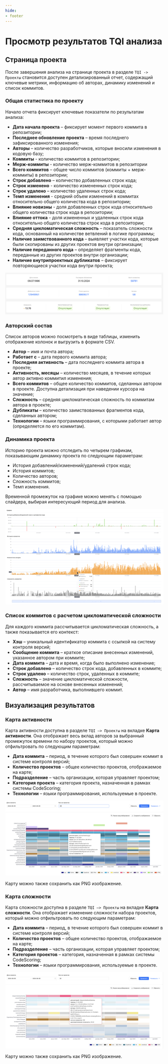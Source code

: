 ```yaml
---
hide:
- footer
---
```


# Просмотр результатов TQI анализа

## Страница проекта

После завершения анализа на странице проекта в разделе `TQI -> Проекты` становится доступен детализированный отчет, содержащий ключевые метрики, информацию об авторах, динамику изменений и список коммитов.

### Общая статистика по проекту

Начало отчета фиксирует ключевые показатели по результатам анализа:

- **Дата начала проекта** – фиксирует момент первого коммита в репозитории;
- **Последнее обновление проекта** – время последнего зафиксированного изменения;
- **Авторы** – количество разработчиков, которые вносили изменения в кодовую базу;
- **Коммиты** - количество коммитов в репозитории;
- **Мерж-коммиты** - количество мерж-коммитов в репозитории
- **Всего коммитов** – общее число коммитов (коммиты + мерж-коммиты) в репозитории;
- **Строк добавлено** – количество добавленных строк кода;
- **Строк изменено** - количество измененных строк кода;
- **Строк удалено** – количество удаленных строк кода;
- **Темп изменения** - средний объем изменений в коммитах относительно общего количества кода в репозитории;
- **Влияние новизны** - доля добавленных строк кода относительно общего количества строк кода в репозитории;
- **Влияние оттока** - доля измененных и удаленных строк кода относительно общего количества строк кода в репозитории;
- **Средняя цикломатическая сложность** – показатель сложности кода, основанный на количестве ветвлений в логике программы;
- **Наличие заимствованного кода** – выявляет участки кода, которые были скопированы из других проектов внутри организации;
- **Наличие переданного кода** – определяет фрагменты кода, переданные из других проектов внутри организации;
- **Наличие внутрипроектных дубликатов** – фиксирует повторяющиеся участки кода внутри проекта;

![Analysis results](/assets/img/tqi/tqi-stats.png)

### Авторский состав

Список авторов можно посмотреть в виде таблицы, изменить отображение колонок и выгрузить в формате CSV.

- **Автор** – имя и почта автора;
- **Работает с** – дата первого коммита автора;
- **Последняя активность** – дата последнего коммита автора в проекте;
- **Активность, месяцы** – количество месяцев, в течение которых автор активно коммитил изменения;
- **Всего коммитов** – общее количество коммитов, сделанных автором в проекте. Доступна детализация при наведении курсора на значение;
- **Сложность** – средняя цикломатическая сложность по коммитам автора в проекте;
- **Дубликаты** – количество заимствованных фрагментов кода, сделанных автором;
- **Технологии** – языки программирования, с которыми работает автор (определяется по его коммитам).

### Динамика проекта

Историю проекта можно отследить по четырем графикам, показывающим динамику проекта по следующим параметрам:

- История добавлений/изменений/удалений строк кода;
- История коммитов;
- Количество авторов;
- Сложность коммитов;
- Темп изменения.

Временной промежуток на графике можно менять с помощью слайдера, выбирая интересующий период для анализа.

![Project dynamics](/assets/img/tqi/tqi-dynamics.png)

### Список коммитов с расчетом цикломатической сложности

Для каждого коммита рассчитывается цикломатическая сложность, а также показывается его контекст:

- **Хэш** – уникальный идентификатор коммита с ссылкой на систему контроля версий;
- **Сообщение коммита** – краткое описание внесенных изменений, указанное автором при коммите;
- **Дата коммита** – дата и время, когда было выполнено изменение;
- **Строк добавлено** – количество строк кода, добавленных в коммите;
- **Строк удалено** – количество строк, удаленных в коммите;
- **Сложность** – значение цикломатической сложности, рассчитываемое на основе внесенных изменений;
- **Автор** – имя разработчика, выполнившего коммит.

## Визуализация результатов

### Карта активности

Карта активности доступна в разделе `TQI –> Проекты` на вкладке **Карта активности**. Она отображает весь вклад авторов за выбранный промежуток времени по набору проектов, который можно отфильтровать по следующим параметрам:

- **Дата коммита** – период, в течение которого был совершен коммит в системе контроля версий;
- **Количество проектов** – общее количество проектов, отображаемое на карте;
- **Подразделение** – часть организации, которая управляет проектом;
- **Категория проекта** – категория проекта, назначенная в рамках системы CodeScoring;
- **Технологии** – языки программирования, используемые в проекте.

![Contribution map](/assets/img/tqi/contribution-map-projects.png)

Карту можно также сохранить как PNG изображение.

### Карта сложности

Карта сложности доступна в разделе `TQI –> Проекты` на вкладке **Карта сложности**. Она отображает изменение сложности набора проектов, который можно отфильтровать по следующим параметрам:

- **Дата коммита** – период, в течение которого был совершен коммит в системе контроля версий;
- **Количество проектов** – общее количество проектов, отображаемое на карте;
- **Подразделение** – часть организации, которая управляет проектом;
- **Категория проектов** – категория, назначенная в рамках системы CodeScoring;
- **Технологии** – языки программирования, используемые в проекте.

![Complexity map](/assets/img/tqi/complexity-map.png)

Карту можно также сохранить как PNG изображение.
